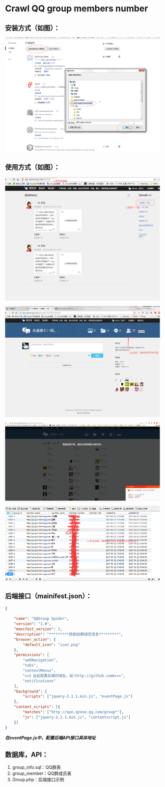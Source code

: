# Crawl QQ group members number

## 安装方式（如图）：
![安装方式](./src/install.png "安装方式")


## 使用方式（如图）：
![步骤1](./src/step_1.png "步骤1")

![步骤2](./src/step_2.png "步骤2")

![步骤3](./src/step_3.gif "步骤3")

![步骤3](./src/step_4.png "步骤4")

## 后端接口（mainifest.json）：

```json
{

    "name": "QQGroup Spider",
    "version": "1.0",
    "manifest_version": 2,
    "description": "*********获取QQ群成员信息*********",
    "browser_action": {
        "default_icon": "icon.png"
    },
    "permissions": [
        "webNavigation",
        "tabs",
        "contextMenus",
        "==》此处配置后端的域名，如:http://github.com《===",
        "notifications"
    ],
    "background": {
        "scripts": ["jquery-2.1.1.min.js", "eventPage.js"]
    },
    "content_scripts": [{
        "matches": ["http://qun.qzone.qq.com/group*"],
        "js": ["jquery-2.1.1.min.js", "contentscript.js"]
    }]
}
```
***在eventPage.js中，配置后端API接口具体地址***

## 数据库，API：
1. group_info.sql：QQ群表
2. group_member：QQ群成员表
3. Group.php：后端接口示例
